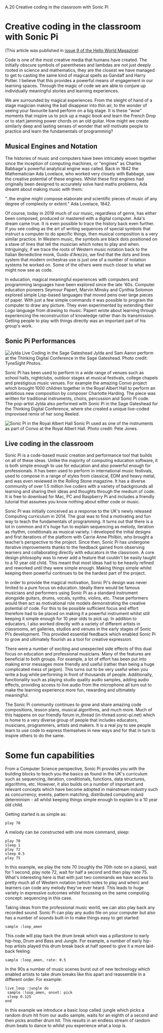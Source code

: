 A.20 Creative coding in the classroom with Sonic Pi

# Creative coding in the classroom with Sonic Pi

(This article was published in [issue 9 of the Hello World Magazine](https://helloworld.raspberrypi.org/issues/9))

Code is one of the most creative media that humans have created. The
initially obscure symbols of parentheses and lambdas are not just deeply
rooted in science and mathematics, they are the closest we have managed
to get to casting the same kind of magical spells as Gandalf and Harry
Potter. I believe that this provides a powerful means of engagement in
our learning spaces. Through the magic of code we are able to conjure up
individually meaningful stories and learning experiences.

We are surrounded by magical experiences. From the sleight of hand of a
stage magician making the ball disappear into thin air, to the wonder of
seeing your favourite band perform on a big stage. It is these "wow"
moments that inspire us to pick up a magic book and learn the French
Drop or to start jamming power chords on an old guitar. How might we
create similarly deep and lasting senses of wonder that will motivate
people to practice and learn the fundamentals of programming?

## Musical Engines and Notation

The histories of music and computers have been intricately woven together
since the inception of computing machines, or "engines" as Charles
Babbage's powerful analytical engine was called. Back in 1842 the
Mathematician Ada Lovelace, who worked very closely with Babbage, saw
the creative potential of these engines. Whilst these first engines had
originally been designed to accurately solve hard maths problems, Ada
dreamt about making music with them:

"..the engine might compose elaborate and scientific pieces of music of
any degree of complexity or extent." Ada Lovelace, 1842.

Of course, today in 2019 much of our music, regardless of genre, has
either been composed, produced or mastered with a digital
computer. Ada's dream came true.  It is even possible to trace the
history back even further. If you see coding as the art of writing
sequences of special symbols that instruct a computer to do specific
things, then musical composition is a very similar practice. In Western
music, the symbols are black dots positioned on a stave of lines that
tell the musician which notes to play and when. Intriguingly, if we
trace the roots of Western music notation back to the Italian
Benedictine monk, Guido d'Arezzo, we find that the dots and lines system
that modern orchestras use is just one of a number of notation systems
he worked on. Some of the others were much closer to what we might now
see as code.

In education, magical meaningful experiences with computers and
programming languages have been explored since the late '60s. Computer
education pioneers Seymour Papert, Marvin Minsky and Cynthia Solomon
explored simple Lisp-based languages that moved pens over large pieces
of paper. With just a few simple commands it was possible to program the
computer to draw any picture. They even experimented by extending their
Logo language from drawing to music. Papert wrote about learning through
experiencing the reconstruction of knowledge rather than its
transmission. Getting people to play with things directly was an
important part of his group's work.


## Sonic Pi Performances

![Jylda Live Coding in the Sage Gateshead](../images/tutorial/articles/A.20-creative-coding-in-the-classroom/jylda-small.png)
Jylda and Sam Aaron perform at the Thinking Digital Conference in the
Sage Gateshead. Photo credit: TyneSight Photos.

Sonic Pi has been used to perform in a wide range of venues such as
school halls, nightclubs, outdoor stages at musical festivals, college
chapels and prestigious music venues. For example the amazing Convo
project which brought 1000 children together in the Royal Albert Hall to
perform an ambitious new composition by composer Charlotte Harding. The
piece was written for traditional instruments, choirs, percussion and
Sonic Pi code. The pop-artist Jylda also performed with Sonic Pi in the
Sage Gateshead for the Thinking Digital Conference, where she created a
unique live-coded improvised remix of her song Reeled.

![Sonic Pi in the Royal Albert Hall](../images/tutorial/articles/A.20-creative-coding-in-the-classroom/convo-small.png)
Sonic Pi used as one of the instruments as part of Convo at the Royal
Albert Hall. Photo credit: Pete Jones.


## Live coding in the classroom

Sonic Pi is a code-based music creation and performance tool that builds
on all of these ideas. Unlike the majority of computing education
software, it is both simple enough to use for education and also
powerful enough for professionals. It has been used to perform in
international music festivals, used to compose in a range of styles from
classical, EDM and heavy metal, and was even reviewed in the Rolling
Stone magazine. It has a diverse community of over 1.5 million live
coders with a variety of backgrounds all learning and sharing their
ideas and thoughts through the medium of code. It is free to download
for Mac, PC and Raspberry Pi and includes a friendly tutorial that
assumes you know nothing about either code or music.

Sonic Pi was initially conceived as a response to the UK's newly
released Computing curriculum in 2014. The goal was to find a motivating
and fun way to teach the fundamentals of programming. It turns out that
there is a lot in common and it's huge fun to explain sequencing as
melody, iteration as rhythm, conditionals as musical variety. I
developed the initial designs and first iterations of the platform with
Carrie Anne Philbin, who brought a teacher’s perspective to the
project. Since then, Sonic Pi has undergone iterative improvements
thanks to the feedback gained from observing learners and collaborating
directly with educators in the classroom. A core design philosophy was
to never add a feature that couldn't be easily taught to a 10 year old
child. This meant that most ideas had to be heavily refined and reworked
until they were simple enough. Making things simple whilst keeping them
powerful continues to be the hardest part of the project.

In order to provide the magical motivation, Sonic Pi's design was never
limited to a pure focus on education. Ideally there would be famous
musicians and performers using Sonic Pi as a standard instrument
alongside guitars, drums, vocals, synths, violins, etc. These performers
would then act as motivational role models demonstrating the creative
potential of code. For this to be possible sufficient focus and effort
therefore had to be placed on making it a powerful instrument whilst
still keeping it simple enough for 10 year olds to pick up. In addition
to educators, I also worked directly with a variety of different artists
in classrooms, art galleries, studios and venues in the early stages of
Sonic Pi’s development. This provided essential feedback which enabled
Sonic Pi to grow and ultimately flourish as a tool for creative
expression.

There were a number of exciting and unexpected side effects of this dual
focus on education and professional musicians. Many of the features are
beneficial to both groups. For example, a lot of effort has been put
into making error messages more friendly and useful (rather than being a
huge complicated mess of jargon). This turns out to be very useful when
you write a bug while performing in front of thousands of
people. Additionally, functionality such as playing studio quality audio
samples, adding audio effects, providing access to live audio from the
microphone all turn out to make the learning experience more fun,
rewarding and ultimately meaningful.

The Sonic Pi community continues to grow and share amazing code
compositions, lesson plans, musical algorithms, and much more. Much of
this happens on our friendly forum in_thread (in-thread.sonic-pi.net)
which is home to a very diverse group of people that includes educators,
musicians, programmers, artists and makers. It is a real joy to see
people learn to use code to express themselves in new ways and for that
in turn to inspire others to do the same.

# Some fun capabilities

From a Computer Science perspective, Sonic Pi provides you with the
building blocks to teach you the basics as found in the UK's curriculum
such as sequencing, iteration, conditionals, functions, data structures,
algorithms, etc. However, it also builds on a number of important and
relevant concepts which have become adopted in mainstream industry such
as concurrency, events, pattern matching, distributed computing and
determinism - all whilst keeping things simple enough to explain to a 10
year old child.

Getting started is as simple as:

```
play 70
```

A melody can be constructed with one more command, sleep:

```
play 70
sleep 1
play 72
sleep 0.5
play 75
```

In this example, we play the note 70 (roughly the 70th note on a piano),
wait for 1 second, play note 72, wait for half a second and then play
note 75. What's interesting here is that with just two commands we have
access to pretty much all of Western notation (which notes to play and
when) and learners can code any melody they've ever heard. This leads to
huge variety in expressive outcomes whilst focussing on the same
computing concept: sequencing in this case.

Taking ideas from the professional music world, we can also play back
any recorded sound. Sonic Pi can play any audio file on your computer
but also has a number of sounds built-in to make things easy to get
started:

```
sample :loop_amen
```

This code will play back the drum break which was a pillarstone to early
hip-hop, Drum and Bass and Jungle. For example, a number of early
hip-hop artists played this drum break back at half speed to give it a
more laid-back feeling:

```
sample :loop_amen, rate: 0.5
```

In the 90s a number of music scenes burst out of new technology which
enabled artists to take drum breaks like this apart and reassemble in a
different order. For example:

```
live_loop :jungle do
 sample :loop_amen, onset: pick
 sleep 0.125
end
```

In this example we introduce a basic loop called :jungle which picks a
random drum hit from our audio sample, waits for an eighth of a second
and then picks another drum hit. This results in an endless stream of
random drum beats to dance to whilst you experience what a loop is.

